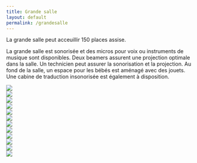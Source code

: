```yaml
---
title: Grande salle
layout: default
permalink: /grandesalle
---
```


La grande salle peut acceuillir 150 places assise.

La grande salle est sonorisée et des micros pour voix ou instruments de musique sont disponibles. Deux beamers assurent une projection optimale dans la salle. Un technicien peut assurer la sonorisation et la projection. Au fond de la salle, un espace pour les bébés est aménagé avec des jouets. Une cabine de traduction insonorisée est également à disposition.

<div class="row2">
  <div><img src="assets/images/grandesalle/DSC_7139.jpg"></div>
  <div><img src="assets/images/grandesalle/DSC_7107.jpg"></div>
</div>

<div class="row2">
  <div><img src="assets/images/grandesalle/DSC_7125.jpg"></div>
  <div><img src="assets/images/grandesalle/DSC_7128.jpg"></div>
</div>

<div class="row2">
  <div><img src="assets/images/grandesalle/DSC_7137.jpg"></div>
  <div><img src="assets/images/grandesalle/DSC_7142.jpg"></div>
</div>

<div class="row2">
  <div><img src="assets/images/grandesalle/DSC_7147.jpg"></div>
  <div><img src="assets/images/grandesalle/DSC_7148.jpg"></div>
</div>

<div class="row2">
  <div><img src="assets/images/grandesalle/DSC_7149.jpg"></div>
  <div><img src="assets/images/grandesalle/DSC_7154.jpg"></div>
</div>

<div class="row2">
  <div><img src="assets/images/grandesalle/DSC_7159.jpg"></div>
  <div><img src="assets/images/grandesalle/DSC_7162.jpg"></div>
</div>
